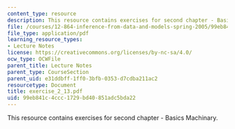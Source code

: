 ```yaml
---
content_type: resource
description: This resource contains exercises for second chapter - Basics Machinary.
file: /courses/12-864-inference-from-data-and-models-spring-2005/99eb841c4ccc1729bd40851adc5bda22_exercise_2_13.pdf
file_type: application/pdf
learning_resource_types:
- Lecture Notes
license: https://creativecommons.org/licenses/by-nc-sa/4.0/
ocw_type: OCWFile
parent_title: Lecture Notes
parent_type: CourseSection
parent_uid: e31ddbff-1ff0-3bfb-0353-d7cdba211ac2
resourcetype: Document
title: exercise_2_13.pdf
uid: 99eb841c-4ccc-1729-bd40-851adc5bda22
---
```

This resource contains exercises for second chapter - Basics Machinary.